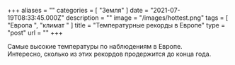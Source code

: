 +++
aliases = ""
categories = [ "Земля" ]
date = "2021-07-19T08:33:45.000Z"
description = ""
image = "/images/hottest.png"
tags = [ "Европа ", "климат " ]
title = "Температурные рекорды в Европе"
type = "post"
url = ""
+++


Самые высокие температуры по наблюдениям в Европе.   
Интересно, сколько из этих рекордов продержится до конца года. 
